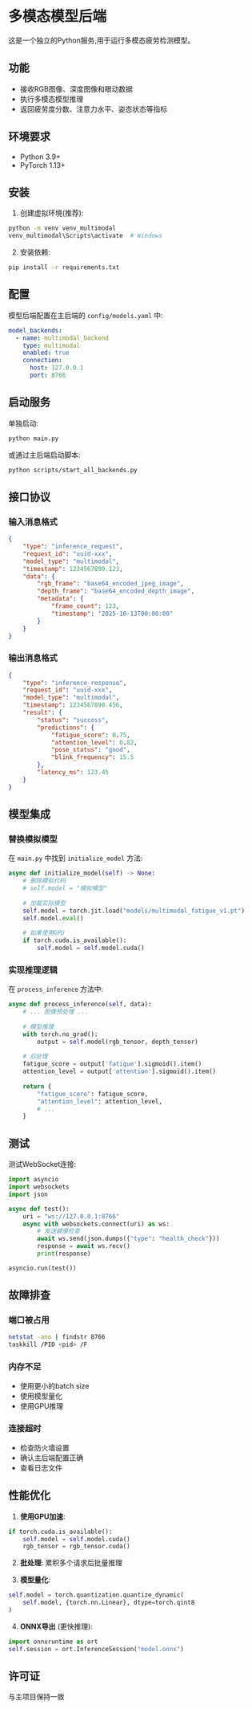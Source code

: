 # 多模态模型后端

这是一个独立的Python服务,用于运行多模态疲劳检测模型。

## 功能

- 接收RGB图像、深度图像和眼动数据
- 执行多模态模型推理
- 返回疲劳度分数、注意力水平、姿态状态等指标

## 环境要求

- Python 3.9+
- PyTorch 1.13+

## 安装

1. 创建虚拟环境(推荐):
```bash
python -m venv venv_multimodal
venv_multimodal\Scripts\activate  # Windows
```

2. 安装依赖:
```bash
pip install -r requirements.txt
```

## 配置

模型后端配置在主后端的 `config/models.yaml` 中:

```yaml
model_backends:
  - name: multimodal_backend
    type: multimodal
    enabled: true
    connection:
      host: 127.0.0.1
      port: 8766
```

## 启动服务

单独启动:
```bash
python main.py
```

或通过主后端启动脚本:
```bash
python scripts/start_all_backends.py
```

## 接口协议

### 输入消息格式

```json
{
    "type": "inference_request",
    "request_id": "uuid-xxx",
    "model_type": "multimodal",
    "timestamp": 1234567890.123,
    "data": {
        "rgb_frame": "base64_encoded_jpeg_image",
        "depth_frame": "base64_encoded_depth_image",
        "metadata": {
            "frame_count": 123,
            "timestamp": "2025-10-13T00:00:00"
        }
    }
}
```

### 输出消息格式

```json
{
    "type": "inference_response",
    "request_id": "uuid-xxx",
    "model_type": "multimodal",
    "timestamp": 1234567890.456,
    "result": {
        "status": "success",
        "predictions": {
            "fatigue_score": 0.75,
            "attention_level": 0.82,
            "pose_status": "good",
            "blink_frequency": 15.5
        },
        "latency_ms": 123.45
    }
}
```

## 模型集成

### 替换模拟模型

在 `main.py` 中找到 `initialize_model` 方法:

```python
async def initialize_model(self) -> None:
    # 删除模拟代码
    # self.model = "模拟模型"
    
    # 加载实际模型
    self.model = torch.jit.load("models/multimodal_fatigue_v1.pt")
    self.model.eval()
    
    # 如果使用GPU
    if torch.cuda.is_available():
        self.model = self.model.cuda()
```

### 实现推理逻辑

在 `process_inference` 方法中:

```python
async def process_inference(self, data):
    # ... 图像预处理 ...
    
    # 模型推理
    with torch.no_grad():
        output = self.model(rgb_tensor, depth_tensor)
        
    # 后处理
    fatigue_score = output['fatigue'].sigmoid().item()
    attention_level = output['attention'].sigmoid().item()
    
    return {
        "fatigue_score": fatigue_score,
        "attention_level": attention_level,
        # ...
    }
```

## 测试

测试WebSocket连接:
```python
import asyncio
import websockets
import json

async def test():
    uri = "ws://127.0.0.1:8766"
    async with websockets.connect(uri) as ws:
        # 发送健康检查
        await ws.send(json.dumps({"type": "health_check"}))
        response = await ws.recv()
        print(response)

asyncio.run(test())
```

## 故障排查

### 端口被占用
```bash
netstat -ano | findstr 8766
taskkill /PID <pid> /F
```

### 内存不足
- 使用更小的batch size
- 使用模型量化
- 使用GPU推理

### 连接超时
- 检查防火墙设置
- 确认主后端配置正确
- 查看日志文件

## 性能优化

1. **使用GPU加速**:
```python
if torch.cuda.is_available():
    self.model = self.model.cuda()
    rgb_tensor = rgb_tensor.cuda()
```

2. **批处理**:
累积多个请求后批量推理

3. **模型量化**:
```python
self.model = torch.quantization.quantize_dynamic(
    self.model, {torch.nn.Linear}, dtype=torch.qint8
)
```

4. **ONNX导出** (更快推理):
```python
import onnxruntime as ort
self.session = ort.InferenceSession("model.onnx")
```

## 许可证

与主项目保持一致
